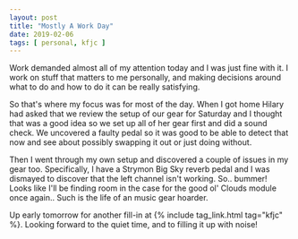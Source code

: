 ```yaml
---
layout: post
title: "Mostly A Work Day"
date: 2019-02-06
tags: [ personal, kfjc ]
---
```


Work demanded almost all of my attention today and I was just fine with it. I
work on stuff that matters to me personally, and making decisions around what
to do and how to do it can be really satisfying.

So that's where my focus was for most of the day. When I got home Hilary had
asked that we review the setup of our gear for Saturday and I thought that was
a good idea so we set up all of her gear first and did a sound check. We
uncovered a faulty pedal so it was good to be able to detect that now and see
about possibly swapping it out or just doing without.

Then I went through my own setup and discovered a couple of issues in my gear
too. Specifically, I have a Strymon Big Sky reverb pedal and I was dismayed
to discover that the left channel isn't working. So.. bummer! Looks like I'll
be finding room in the case for the good ol' Clouds module once again.. Such
is the life of an music gear hoarder.

Up early tomorrow for another fill-in at {% include tag_link.html tag="kfjc" %}.
Looking forward to the quiet time, and to filling it up with noise!

